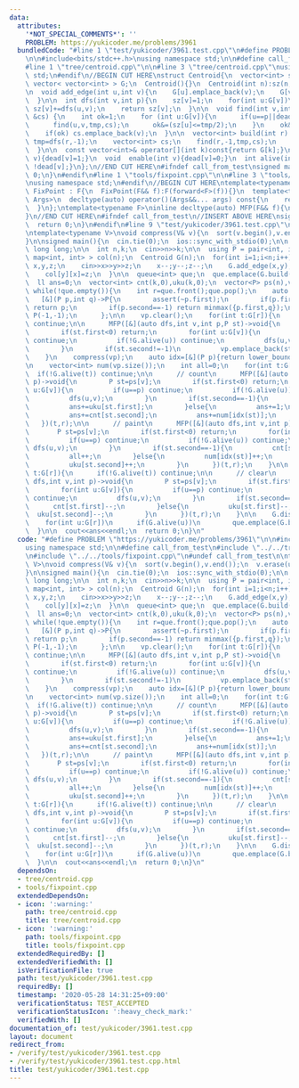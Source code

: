 ```yaml
---
data:
  attributes:
    '*NOT_SPECIAL_COMMENTS*': ''
    PROBLEM: https://yukicoder.me/problems/3961
  bundledCode: "#line 1 \"test/yukicoder/3961.test.cpp\"\n#define PROBLEM \"https://yukicoder.me/problems/3961\"\
    \n\n#include<bits/stdc++.h>\nusing namespace std;\n\n#define call_from_test\n\
    #line 1 \"tree/centroid.cpp\"\n\n#line 3 \"tree/centroid.cpp\"\nusing namespace\
    \ std;\n#endif\n//BEGIN CUT HERE\nstruct Centroid{\n  vector<int> sz,dead;\n \
    \ vector< vector<int> > G;\n  Centroid(){}\n  Centroid(int n):sz(n,1),dead(n,0),G(n){}\n\
    \n  void add_edge(int u,int v){\n    G[u].emplace_back(v);\n    G[v].emplace_back(u);\n\
    \  }\n\n  int dfs(int v,int p){\n    sz[v]=1;\n    for(int u:G[v])\n      if(u!=p&&!dead[u])\
    \ sz[v]+=dfs(u,v);\n    return sz[v];\n  }\n\n  void find(int v,int p,int tmp,vector<int>\
    \ &cs) {\n    int ok=1;\n    for (int u:G[v]){\n      if(u==p||dead[u]) continue;\n\
    \      find(u,v,tmp,cs);\n      ok&=(sz[u]<=tmp/2);\n    }\n    ok&=(tmp-sz[v]<=tmp/2);\n\
    \    if(ok) cs.emplace_back(v);\n  }\n\n  vector<int> build(int r) {\n    int\
    \ tmp=dfs(r,-1);\n    vector<int> cs;\n    find(r,-1,tmp,cs);\n    return cs;\n\
    \  }\n\n  const vector<int>& operator[](int k)const{return G[k];}\n  void disable(int\
    \ v){dead[v]=1;}\n  void  enable(int v){dead[v]=0;}\n  int alive(int v){return\
    \ !dead[v];}\n};\n//END CUT HERE\n#ifndef call_from_test\nsigned main(){\n  return\
    \ 0;\n}\n#endif\n#line 1 \"tools/fixpoint.cpp\"\n\n#line 3 \"tools/fixpoint.cpp\"\
    \nusing namespace std;\n#endif\n//BEGIN CUT HERE\ntemplate<typename F>\nstruct\
    \ FixPoint : F{\n  FixPoint(F&& f):F(forward<F>(f)){}\n  template<typename...\
    \ Args>\n  decltype(auto) operator()(Args&&... args) const{\n    return F::operator()(*this,forward<Args>(args)...);\n\
    \  }\n};\ntemplate<typename F>\ninline decltype(auto) MFP(F&& f){\n  return FixPoint<F>{forward<F>(f)};\n\
    }\n//END CUT HERE\n#ifndef call_from_test\n//INSERT ABOVE HERE\nsigned main(){\n\
    \  return 0;\n}\n#endif\n#line 9 \"test/yukicoder/3961.test.cpp\"\n#undef call_from_test\n\
    \ntemplate<typename V>\nvoid compress(V& v){\n  sort(v.begin(),v.end());\n  v.erase(unique(v.begin(),v.end()),v.end());\n\
    }\n\nsigned main(){\n  cin.tie(0);\n  ios::sync_with_stdio(0);\n\n  using ll =\
    \ long long;\n\n  int n,k;\n  cin>>n>>k;\n\n  using P = pair<int, int>;\n  vector<\
    \ map<int, int> > col(n);\n  Centroid G(n);\n  for(int i=1;i<n;i++){\n    int\
    \ x,y,z;\n    cin>>x>>y>>z;\n    x--;y--;z--;\n    G.add_edge(x,y);\n    col[x][y]=z;\n\
    \    col[y][x]=z;\n  }\n\n  queue<int> que;\n  que.emplace(G.build(0)[0]);\n\n\
    \  ll ans=0;\n  vector<int> cnt(k,0),uku(k,0);\n  vector<P> ps(n),vp(n);\n\n \
    \ while(!que.empty()){\n    int r=que.front();que.pop();\n    auto calc=\n   \
    \   [&](P p,int q)->P{\n        assert(~p.first);\n        if(p.first==q||p.second==q)\
    \ return p;\n        if(p.second==-1) return minmax({p.first,q});\n        return\
    \ P(-1,-1);\n      };\n\n    vp.clear();\n    for(int t:G[r]){\n      if(!G.alive(t))\
    \ continue;\n\n      MFP([&](auto dfs,int v,int p,P st)->void{\n        ps[v]=st;\n\
    \        if(st.first<0) return;\n        for(int u:G[v]){\n          if(u==p)\
    \ continue;\n          if(!G.alive(u)) continue;\n          dfs(u,v,calc(st,col[u][v]));\n\
    \        }\n        if(st.second!=-1)\n          vp.emplace_back(st);\n      })(t,r,P(col[r][t],-1));\n\
    \    }\n    compress(vp);\n    auto idx=[&](P p){return lower_bound(vp.begin(),vp.end(),p)-vp.begin();};\n\
    \n    vector<int> num(vp.size());\n    int all=0;\n    for(int t:G[r]){\n    \
    \  if(!G.alive(t)) continue;\n\n      // count\n      MFP([&](auto dfs,int v,int\
    \ p)->void{\n        P st=ps[v];\n        if(st.first<0) return;\n        for(int\
    \ u:G[v]){\n          if(u==p) continue;\n          if(!G.alive(u)) continue;\n\
    \          dfs(u,v);\n        }\n        if(st.second==-1){\n          ans+=all-cnt[st.first];\n\
    \          ans+=uku[st.first];\n        }else{\n          ans+=1;\n          ans+=cnt[st.first];\n\
    \          ans+=cnt[st.second];\n          ans+=num[idx(st)];\n        }\n   \
    \   })(t,r);\n\n      // paint\n      MFP([&](auto dfs,int v,int p)->void{\n \
    \       P st=ps[v];\n        if(st.first<0) return;\n        for(int u:G[v]){\n\
    \          if(u==p) continue;\n          if(!G.alive(u)) continue;\n         \
    \ dfs(u,v);\n        }\n        if(st.second==-1){\n          cnt[st.first]++;\n\
    \          all++;\n        }else{\n          num[idx(st)]++;\n          uku[st.first]++;\n\
    \          uku[st.second]++;\n        }\n      })(t,r);\n    }\n\n    for(int\
    \ t:G[r]){\n      if(!G.alive(t)) continue;\n\n      // clear\n      MFP([&](auto\
    \ dfs,int v,int p)->void{\n        P st=ps[v];\n        if(st.first<0) return;\n\
    \        for(int u:G[v]){\n          if(u==p) continue;\n          if(!G.alive(u))\
    \ continue;\n          dfs(u,v);\n        }\n        if(st.second==-1){\n    \
    \      cnt[st.first]--;\n        }else{\n          uku[st.first]--;\n        \
    \  uku[st.second]--;\n        }\n      })(t,r);\n    }\n\n    G.disable(r);\n\
    \    for(int u:G[r])\n      if(G.alive(u))\n        que.emplace(G.build(u)[0]);\n\
    \  }\n\n  cout<<ans<<endl;\n  return 0;\n}\n"
  code: "#define PROBLEM \"https://yukicoder.me/problems/3961\"\n\n#include<bits/stdc++.h>\n\
    using namespace std;\n\n#define call_from_test\n#include \"../../tree/centroid.cpp\"\
    \n#include \"../../tools/fixpoint.cpp\"\n#undef call_from_test\n\ntemplate<typename\
    \ V>\nvoid compress(V& v){\n  sort(v.begin(),v.end());\n  v.erase(unique(v.begin(),v.end()),v.end());\n\
    }\n\nsigned main(){\n  cin.tie(0);\n  ios::sync_with_stdio(0);\n\n  using ll =\
    \ long long;\n\n  int n,k;\n  cin>>n>>k;\n\n  using P = pair<int, int>;\n  vector<\
    \ map<int, int> > col(n);\n  Centroid G(n);\n  for(int i=1;i<n;i++){\n    int\
    \ x,y,z;\n    cin>>x>>y>>z;\n    x--;y--;z--;\n    G.add_edge(x,y);\n    col[x][y]=z;\n\
    \    col[y][x]=z;\n  }\n\n  queue<int> que;\n  que.emplace(G.build(0)[0]);\n\n\
    \  ll ans=0;\n  vector<int> cnt(k,0),uku(k,0);\n  vector<P> ps(n),vp(n);\n\n \
    \ while(!que.empty()){\n    int r=que.front();que.pop();\n    auto calc=\n   \
    \   [&](P p,int q)->P{\n        assert(~p.first);\n        if(p.first==q||p.second==q)\
    \ return p;\n        if(p.second==-1) return minmax({p.first,q});\n        return\
    \ P(-1,-1);\n      };\n\n    vp.clear();\n    for(int t:G[r]){\n      if(!G.alive(t))\
    \ continue;\n\n      MFP([&](auto dfs,int v,int p,P st)->void{\n        ps[v]=st;\n\
    \        if(st.first<0) return;\n        for(int u:G[v]){\n          if(u==p)\
    \ continue;\n          if(!G.alive(u)) continue;\n          dfs(u,v,calc(st,col[u][v]));\n\
    \        }\n        if(st.second!=-1)\n          vp.emplace_back(st);\n      })(t,r,P(col[r][t],-1));\n\
    \    }\n    compress(vp);\n    auto idx=[&](P p){return lower_bound(vp.begin(),vp.end(),p)-vp.begin();};\n\
    \n    vector<int> num(vp.size());\n    int all=0;\n    for(int t:G[r]){\n    \
    \  if(!G.alive(t)) continue;\n\n      // count\n      MFP([&](auto dfs,int v,int\
    \ p)->void{\n        P st=ps[v];\n        if(st.first<0) return;\n        for(int\
    \ u:G[v]){\n          if(u==p) continue;\n          if(!G.alive(u)) continue;\n\
    \          dfs(u,v);\n        }\n        if(st.second==-1){\n          ans+=all-cnt[st.first];\n\
    \          ans+=uku[st.first];\n        }else{\n          ans+=1;\n          ans+=cnt[st.first];\n\
    \          ans+=cnt[st.second];\n          ans+=num[idx(st)];\n        }\n   \
    \   })(t,r);\n\n      // paint\n      MFP([&](auto dfs,int v,int p)->void{\n \
    \       P st=ps[v];\n        if(st.first<0) return;\n        for(int u:G[v]){\n\
    \          if(u==p) continue;\n          if(!G.alive(u)) continue;\n         \
    \ dfs(u,v);\n        }\n        if(st.second==-1){\n          cnt[st.first]++;\n\
    \          all++;\n        }else{\n          num[idx(st)]++;\n          uku[st.first]++;\n\
    \          uku[st.second]++;\n        }\n      })(t,r);\n    }\n\n    for(int\
    \ t:G[r]){\n      if(!G.alive(t)) continue;\n\n      // clear\n      MFP([&](auto\
    \ dfs,int v,int p)->void{\n        P st=ps[v];\n        if(st.first<0) return;\n\
    \        for(int u:G[v]){\n          if(u==p) continue;\n          if(!G.alive(u))\
    \ continue;\n          dfs(u,v);\n        }\n        if(st.second==-1){\n    \
    \      cnt[st.first]--;\n        }else{\n          uku[st.first]--;\n        \
    \  uku[st.second]--;\n        }\n      })(t,r);\n    }\n\n    G.disable(r);\n\
    \    for(int u:G[r])\n      if(G.alive(u))\n        que.emplace(G.build(u)[0]);\n\
    \  }\n\n  cout<<ans<<endl;\n  return 0;\n}\n"
  dependsOn:
  - tree/centroid.cpp
  - tools/fixpoint.cpp
  extendedDependsOn:
  - icon: ':warning:'
    path: tree/centroid.cpp
    title: tree/centroid.cpp
  - icon: ':warning:'
    path: tools/fixpoint.cpp
    title: tools/fixpoint.cpp
  extendedRequiredBy: []
  extendedVerifiedWith: []
  isVerificationFile: true
  path: test/yukicoder/3961.test.cpp
  requiredBy: []
  timestamp: '2020-05-28 14:31:25+09:00'
  verificationStatus: TEST_ACCEPTED
  verificationStatusIcon: ':heavy_check_mark:'
  verifiedWith: []
documentation_of: test/yukicoder/3961.test.cpp
layout: document
redirect_from:
- /verify/test/yukicoder/3961.test.cpp
- /verify/test/yukicoder/3961.test.cpp.html
title: test/yukicoder/3961.test.cpp
---
```

